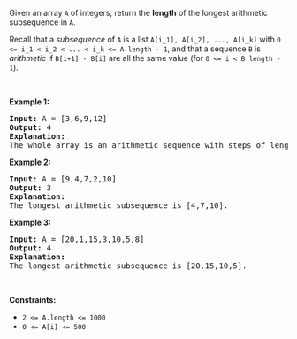 <div><p>Given an array <code>A</code> of integers, return the <strong>length</strong> of the longest arithmetic subsequence in <code>A</code>.</p>

<p>Recall that a <em>subsequence</em> of <code>A</code> is a list <code>A[i_1], A[i_2], ..., A[i_k]</code> with <code>0 &lt;= i_1 &lt; i_2 &lt; ... &lt; i_k &lt;= A.length - 1</code>, and that a sequence <code>B</code>&nbsp;is <em>arithmetic</em> if <code>B[i+1] - B[i]</code> are all the same value (for <code>0 &lt;= i &lt; B.length - 1</code>).</p>

<p>&nbsp;</p>
<p><strong>Example 1:</strong></p>

<pre><strong>Input:</strong> A = [3,6,9,12]
<strong>Output:</strong> 4
<strong>Explanation: </strong>
The whole array is an arithmetic sequence with steps of length = 3.
</pre>

<p><strong>Example 2:</strong></p>

<pre><strong>Input:</strong> A = [9,4,7,2,10]
<strong>Output:</strong> 3
<strong>Explanation: </strong>
The longest arithmetic subsequence is [4,7,10].
</pre>

<p><strong>Example 3:</strong></p>

<pre><strong>Input:</strong> A = [20,1,15,3,10,5,8]
<strong>Output:</strong> 4
<strong>Explanation: </strong>
The longest arithmetic subsequence is [20,15,10,5].
</pre>

<p>&nbsp;</p>
<p><strong>Constraints:</strong></p>

<ul>
	<li><code>2 &lt;= A.length &lt;= 1000</code></li>
	<li><code>0 &lt;= A[i] &lt;= 500</code></li>
</ul>
</div>
